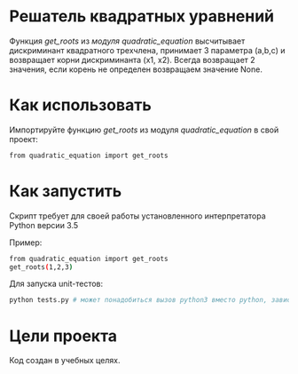 # Решатель квадратных уравнений

Функция *get_roots* из *модуля quadratic_equation* высчитывает дискриминант квадратного трехчлена, принимает 3 параметра (a,b,c) и возвращает корни дискриминанта (x1, x2). 
Всегда возвращает 2 значения, если корень не определен возвращаем значение None.

# Как использовать

Импортируйте функцию *get_roots* из модуля *quadratic_equation* в свой проект:
```bash
from quadratic_equation import get_roots
```

# Как запустить

Скрипт требует для своей работы установленного интерпретатора Python версии 3.5

Пример:
```bash
from quadratic_equation import get_roots
get_roots(1,2,3)
```

Для запуска unit-тестов:
```bash
python tests.py # может понадобиться вызов python3 вместо python, зависит от настроек операционной системы
```

# Цели проекта

Код создан в учебных целях.
